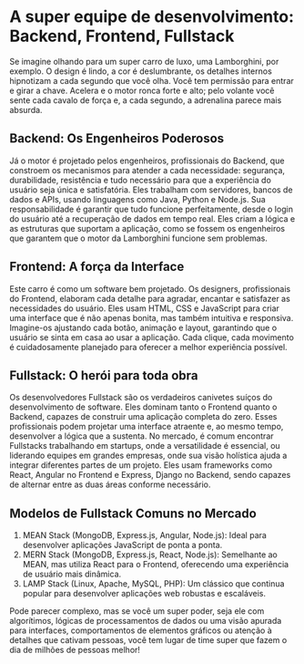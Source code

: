 # A super equipe de desenvolvimento: Backend, Frontend, Fullstack

Se imagine olhando para um super carro de luxo, uma Lamborghini, por exemplo. O design é lindo, a cor é deslumbrante, os detalhes internos hipnotizam a cada segundo que você olha. Você tem permissão para entrar e girar a chave. Acelera e o motor ronca forte e alto; pelo volante você sente cada cavalo de força e, a cada segundo, a adrenalina parece mais absurda.

## Backend: Os Engenheiros Poderosos
Já o motor é projetado pelos engenheiros, profissionais do Backend, que constroem os mecanismos para atender a cada necessidade: segurança, durabilidade, resistência e tudo necessário para que a experiência do usuário seja única e satisfatória. Eles trabalham com servidores, bancos de dados e APIs, usando linguagens como Java, Python e Node.js. Sua responsabilidade é garantir que tudo funcione perfeitamente, desde o login do usuário até a recuperação de dados em tempo real. Eles criam a lógica e as estruturas que suportam a aplicação, como se fossem os engenheiros que garantem que o motor da Lamborghini funcione sem problemas.

## Frontend: A força da Interface
Este carro é como um software bem projetado. Os designers, profissionais do Frontend, elaboram cada detalhe para agradar, encantar e satisfazer as necessidades do usuário. Eles usam HTML, CSS e JavaScript para criar uma interface que é não apenas bonita, mas também intuitiva e responsiva. Imagine-os ajustando cada botão, animação e layout, garantindo que o usuário se sinta em casa ao usar a aplicação. Cada clique, cada movimento é cuidadosamente planejado para oferecer a melhor experiência possível.


## Fullstack: O herói para toda obra
Os desenvolvedores Fullstack são os verdadeiros canivetes suíços do desenvolvimento de software. Eles dominam tanto o Frontend quanto o Backend, capazes de construir uma aplicação completa do zero. Esses profissionais podem projetar uma interface atraente e, ao mesmo tempo, desenvolver a lógica que a sustenta. No mercado, é comum encontrar Fullstacks trabalhando em startups, onde a versatilidade é essencial, ou liderando equipes em grandes empresas, onde sua visão holística ajuda a integrar diferentes partes de um projeto. Eles usam frameworks como React, Angular no Frontend e Express, Django no Backend, sendo capazes de alternar entre as duas áreas conforme necessário.

## Modelos de Fullstack Comuns no Mercado

1. MEAN Stack (MongoDB, Express.js, Angular, Node.js): Ideal para desenvolver aplicações JavaScript de ponta a ponta.
1. MERN Stack (MongoDB, Express.js, React, Node.js): Semelhante ao MEAN, mas utiliza React para o Frontend, oferecendo uma experiência de usuário mais dinâmica.
1. LAMP Stack (Linux, Apache, MySQL, PHP): Um clássico que continua popular para desenvolver aplicações web robustas e escaláveis.

Pode parecer complexo, mas se você um super poder, seja ele com algorítimos, lógicas de processamentos de dados ou uma visão apurada para interfaces, comportamentos de elementos gráficos ou atenção à detalhes que cativam pessoas, você tem lugar de time super que fazem o dia de milhões de pessoas melhor!

